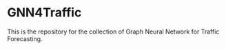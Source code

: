 # GNN4Traffic
This is the repository for the collection of Graph Neural Network for Traffic Forecasting.
